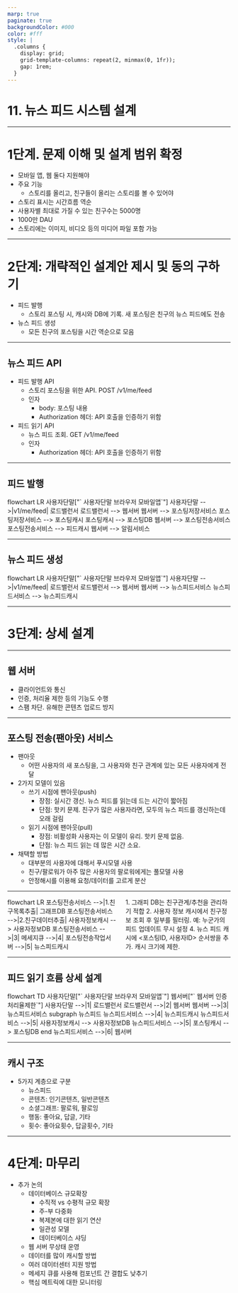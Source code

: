```yaml
---
marp: true
paginate: true
backgroundColor: #000
color: #fff
style: |
  .columns {
    display: grid;
    grid-template-columns: repeat(2, minmax(0, 1fr));
    gap: 1rem;
  }
---
```


# 11. 뉴스 피드 시스템 설계

<script type="module">
  import mermaid from 'https://cdn.jsdelivr.net/npm/mermaid@10.9.0/dist/mermaid.esm.min.mjs';
  mermaid.initialize({ startOnLoad: true, theme: 'dark' });
</script>

---

# 1단계. 문제 이해 및 설계 범위 확정

- 모바일 앱, 웹 둘다 지원해야
- 주요 기능
  - 스토리를 올리고, 친구들이 올리는 스토리를 볼 수 있어야
- 스토리 표시는 시간흐름 역순
- 사용자별 최대로 가질 수 있는 친구수는 5000명
- 1000만 DAU
- 스토리에는 이미지, 비디오 등의 미디어 파일 포함 가능

---

# 2단계: 개략적인 설계안 제시 및 동의 구하기

- 피드 발행
  - 스토리 포스팅 시, 캐시와 DB에 기록. 새 포스팅은 친구의 뉴스 피드에도 전송
- 뉴스 피드 생성
  - 모든 친구의 포스팅을 시간 역순으로 모음

---

## 뉴스 피드 API

- 피드 발행 API
  - 스토리 포스팅을 위한 API. POST /v1/me/feed
  - 인자
    - body: 포스팅 내용
    - Authorization 헤더: API 호출을 인증하기 위함
- 피드 읽기 API
  - 뉴스 피드 조회. GET /v1/me/feed
  - 인자
    - Authorization 헤더: API 호출을 인증하기 위함

---

## 피드 발행

<div class='mermaid'>
flowchart LR
  사용자단말["`
  사용자단말
  브라우저
  모바일앱`"]
  사용자단말 -->|v1/me/feed| 로드밸런서
  로드밸런서 --> 웹서버
  웹서버 --> 포스팅저장서비스
  포스팅저장서비스 --> 포스팅캐시
  포스팅캐시 --> 포스팅DB
  웹서버 --> 포스팅전송서비스
  포스팅전송서비스 --> 피드캐시
  웹서버 --> 알림서비스
</div>

---

## 뉴스 피드 생성

<div class='mermaid'>
flowchart LR
  사용자단말["`
  사용자단말
  브라우저
  모바일앱`"]
  사용자단말 -->|v1/me/feed| 로드밸런서
  로드밸런서 --> 웹서버
  웹서버 --> 뉴스피드서비스
  뉴스피드서비스 --> 뉴스피드캐시
</div>

---

# 3단계: 상세 설계

---

## 웹 서버

- 클라이언트와 통신
- 인증, 처리율 제한 등의 기능도 수행
- 스팸 차단. 유해한 콘텐츠 업로드 방지

---

## 포스팅 전송(팬아웃) 서비스

- 팬아웃
  - 어떤 사용자의 새 포스팅을, 그 사용자와 친구 관계에 있는 모든 사용자에게 전달
- 2가지 모델이 있음
  - 쓰기 시점에 팬아웃(push)
    - 장점: 실시간 갱신. 뉴스 피드를 읽는데 드는 시간이 짧아짐
    - 단점: 핫키 문제. 친구가 많은 사용자라면, 모두의 뉴스 피드를 갱신하는데 오래 걸림
  - 읽기 시점에 팬아웃(pull)
    - 장점: 비활성화 사용자는 이 모델이 유리. 핫키 문제 없음.
    - 단점: 뉴스 피드 읽는 데 많은 시간 소요.
- 채택할 방법
  - 대부분의 사용자에 대해서 푸시모델 사용
  - 친구/팔로워가 아주 많은 사용자의 팔로워에게는 풀모델 사용
  - 안정해시를 이용해 요청/데이터를 고르게 분산

---

<div class='columns'>
<div class='mermaid'>
flowchart LR
  포스팅전송서비스 -->|1.친구목록추출| 그래프DB
  포스팅전송서비스 -->|2.친구데이터추출| 사용자정보캐시 --> 사용자정보DB
  포스팅전송서비스 -->|3| 메세지큐 -->|4| 포스팅전송작업서버 -->|5| 뉴스피드캐시
</div>
<div>
1. 그래피 DB는 친구관계/추천을 관리하기 적합
2. 사용자 정보 캐시에서 친구정보 조회 후 일부를 필터링. 예: 누군가의 피드 업데이트 무시 설정
4. 뉴스 피드 캐시에 <포스팅ID, 사용자ID> 순서쌍을 추가. 캐시 크기에 제한.
</div>
</div>

---

## 피드 읽기 흐름 상세 설계

<div class='mermaid'>
flowchart TD
  사용자단말["`
  사용자단말
  브라우저
  모바일앱`"]
  웹서버["`
  웹서버
  인증
  처리율제한`"]
  사용자단말 -->|1| 로드밸런서
  로드밸런서 -->|2| 웹서버
  웹서버 -->|3| 뉴스피드서비스
  subgraph 뉴스피드
    뉴스피드서비스 -->|4| 뉴스피드캐시
    뉴스피드서비스 -->|5| 사용자정보캐시 --> 사용자정보DB
    뉴스피드서비스 -->|5| 포스팅캐시 --> 포스팅DB
  end
  뉴스피드서비스 -->|6| 웹서버
</div>

---

## 캐시 구조

- 5가지 계층으로 구분
  - 뉴스피드
  - 콘텐츠: 인기콘텐츠, 일반콘텐츠
  - 소셜그래프: 팔로워, 팔로잉
  - 행동: 좋아요, 답글, 기타
  - 횟수: 좋아요횟수, 답글횟수, 기타

---

# 4단계: 마무리

- 추가 논의
  - 데이터베이스 규모확장
    - 수직적 vs 수평적 규모 확장
    - 주-부 다중화
    - 복제본에 대한 읽기 연산
    - 일관성 모델
    - 데이터베이스 샤딩
  - 웹 서버 무상태 운영
  - 데이터를 많이 캐시할 방법
  - 여러 데이터센터 지원 방법
  - 메세지 큐를 사용해 컴포넌트 간 결합도 낮추기
  - 핵심 메트릭에 대한 모니터링
